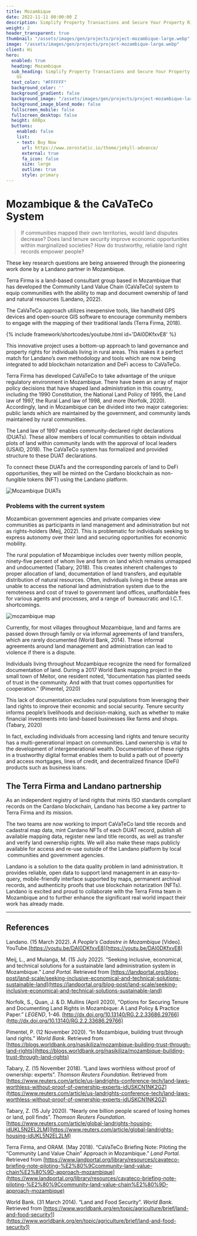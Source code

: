 ```yaml
---
title: Mozambique
date: 2022-11-11 00:00:00 Z
description: Simplify Property Transactions and Secure Your Property Rights with Us
weight: 2
header_transparent: true
thumbnail: "/assets/images/gen/projects/project-mozambique-large.webp"
image: "/assets/images/gen/projects/project-mozambique-large.webp"
client: Hi
hero:
  enabled: true
  heading: Mozambique
  sub_heading: Simplify Property Transactions and Secure Your Property Rights with
    Us
  text_color: "#FFFFFF"
  background_color: ''
  background_gradient: false
  background_image: "/assets/images/gen/projects/project-mozambique-large.webp"
  background_image_blend_mode: false
  fullscreen_mobile: false
  fullscreen_desktop: false
  height: 600px
  buttons:
    enabled: false
    list:
    - text: Buy Now
      url: https://www.zerostatic.io/theme/jekyll-advance/
      external: true
      fa_icon: false
      size: large
      outline: true
      style: primary
---
```


# Mozambique & the CaVaTeCo System

> If communities mapped their own territories, would land disputes decrease? Does land tenure security improve economic opportunities within marginalized societies? How do trustworthy, reliable land right records empower people?
  
These key research questions are being answered through the pioneering work done by a Landano partner in Mozambique.


Terra Firma is a land-based consultant group based in Mozambique that has developed the Community Land Value Chain (CaVaTeCo) system to equip communities with the ability to map and document ownership of land and natural resources (Landano, 2022).   
  
The CaVaTeCo approach utilizes inexpensive tools, like handheld GPS devices and open-source GIS software to encourage community members to engage with the mapping of their traditional lands (Terra Firma, 2018).

{% include framework/shortcodes/youtube.html id='DAI0DKfxvE8' %}

This innovative project uses a bottom-up approach to land governance and property rights for individuals living in rural areas. This makes it a perfect match for Landano’s own methodology and tools which are now being integrated to add blockchain notarization and DeFi access to CaVaTeCo.  
  
Terra Firma has developed CaVaTeCo to take advantage of the unique regulatory environment in Mozambique. There have been an array of major policy decisions that have shaped land administration in this country, including the 1990 Constitution, the National Land Policy of 1995, the Land law of 1997, the Rural Land law of 1998, and more (Norfolk, 2020). Accordingly, land in Mozambique can be divided into two major categories: public lands which are maintained by the government, and community lands maintained by rural communities.

The Land law of 1997 enables community-declared right declarations (DUATs). These allow members of local communities to obtain individual plots of land within community lands with the approval of local leaders (USAID, 2018). The CaVaTeCo system has formalized and provided structure to these DUAT declarations.

To connect these DUATs and the corresponding parcels of land to DeFi opportunities, they will be minted on the Cardano blockchain as non-fungible tokens (NFT) using the Landano platform.

![Mozambique DUATs](/assets/ghost/images/2022/10/Screen-Shot-2022-10-06-at-9.38.18-AM-1.png)

### Problems with the current system

Mozambican government agencies and private companies view communities as participants in land management and administration but not as rights-holders (Meij, 2022). This is problematic for individuals seeking to express autonomy over their land and securing opportunities for economic mobility.  
  
The rural population of Mozambique includes over twenty million people, ninety-five percent of whom live and farm on land which remains unmapped and undocumented (Tabary, 2018). This creates inherent challenges to proper allocation of land, documentation of land transfers, and equitable distribution of natural resources. Often, individuals living in these areas are unable to access the national land administration system due to the remoteness and cost of travel to government land offices, unaffordable fees for various agents and processes, and a range of &nbsp;bureaucratic and I.C.T. shortcomings.

![mozambique map](/assets/ghost/images/2022/10/14961795499_8f2c7f4726_k-1.jpg)

Currently, for most villages throughout Mozambique, land and farms are passed down through family or via informal agreements of land transfers, which are rarely documented (World Bank, 2014). These informal agreements around land management and administration can lead to violence if there is a dispute.   
  
Individuals living throughout Mozambique recognize the need for formalized documentation of land. During a 2017 World Bank mapping project in the small town of Meitor, one resident noted, “documentation has planted seeds of trust in the community. And with that trust comes opportunities for cooperation.” (Pimentel, 2020)

This lack of documentation excludes rural populations from leveraging their land rights to improve their economic and social security. Tenure security informs people’s livelihoods and decision-making, such as whether to make financial investments into land-based businesses like farms and shops. (Tabary, 2020)

In fact, excluding individuals from accessing land rights and tenure security has a multi-generational impact on communities. Land ownership is vital to the development of intergenerational wealth. Documentation of these rights in a trustworthy digital format enables them to build a path out of poverty and access mortgages, lines of credit, and decentralized finance (DeFi) products such as business loans.

## The Terra Firma and Landano partnership

As an independent registry of land rights that mints ISO standards compliant records on the Cardano blockchain, Landano has become a key partner to Terra Firma and its mission.

The two teams are now working to import CaVaTeCo land title records and cadastral map data, mint Cardano NFTs of each DUAT record, publish all available mapping data, register new land title records, as well as transfer and verify land ownership rights. We will also make these maps publicly available for access and re-use outside of the Landano platform by local &nbsp;communities and government agencies.

Landano is a solution to the data quality problem in land administration. It provides reliable, open data to support land management in an easy-to-query, mobile-friendly interface supported by maps, permanent archival records, and authenticity proofs that use blockchain notarization (NFTs). Landano is excited and proud to collaborate with the Terra Firma team in Mozambique and to further enhance the significant real world impact their work has already made.

* * *

## References

Landano. (15 March 2022). _A People’s Cadastre in Mozambique_ [Video]. YouTube.[https://youtu.be/DAI0DKfxvE8](https://youtu.be/DAI0DKfxvE8)  
  
Meij, L., and Muianga, M. (15 July 2022). “Seeking inclusive, economical, and technical solutions for a sustainable land administration system in Mozambique.” _Land Portal._ Retrieved from [https://landportal.org/blog-post/land-scale/seeking-inclusive-economical-and-technical-solutions-sustainable-land](https://landportal.org/blog-post/land-scale/seeking-inclusive-economical-and-technical-solutions-sustainable-land)   
  
Norfolk, S., Quan, J. & D. Mullins (April 2020), “Options for Securing Tenure and Documenting Land Rights in Mozambique: A Land Policy & Practice Paper.” _LEGEND_, 1-46. [http://dx.doi.org/10.13140/RG.2.2.33686.29766](http://dx.doi.org/10.13140/RG.2.2.33686.29766)

Pimentel, P. (12 November 2020). “In Mozambique, building trust through land rights.” _World Bank._ Retrieved from [https://blogs.worldbank.org/nasikiliza/mozambique-building-trust-through-land-rights](https://blogs.worldbank.org/nasikiliza/mozambique-building-trust-through-land-rights)   
  
Tabary, Z. (15 November 2018). “Land laws worthless without proof of ownership: experts”. _Thomson Reuters Foundation_. Retrieved from [https://www.reuters.com/article/us-landrights-conference-tech/land-laws-worthless-without-proof-of-ownership-experts-idUSKCN1NK2GZ](https://www.reuters.com/article/us-landrights-conference-tech/land-laws-worthless-without-proof-of-ownership-experts-idUSKCN1NK2GZ)

Tabary, Z. (15 July 2020). “Nearly one billion people scared of losing homes or land, poll finds”. _Thomson Reuters Foundation_. [https://www.reuters.com/article/global-landrights-housing-idUKL5N2EL2LM](https://www.reuters.com/article/global-landrights-housing-idUKL5N2EL2LM)   
  
Terra Firma, and ORAM. (May 2018). “CaVaTeCo Briefing Note: Piloting the “Community Land Value Chain” Approach in Mozambique.” _Land Portal._ Retrieved from [https://www.landportal.org/library/resources/cavateco-briefing-note-piloting-%E2%80%9Ccommunity-land-value-chain%E2%80%9D-approach-mozambique](https://www.landportal.org/library/resources/cavateco-briefing-note-piloting-%E2%80%9Ccommunity-land-value-chain%E2%80%9D-approach-mozambique)  
  
World Bank. (31 March 2014). “Land and Food Security”. _World Bank._ Retrieved from [https://www.worldbank.org/en/topic/agriculture/brief/land-and-food-security1](https://www.worldbank.org/en/topic/agriculture/brief/land-and-food-security1)

